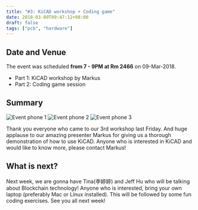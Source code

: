 ```yaml
---
title: "#3: KiCAD workshop + Coding game"
date: 2018-03-09T09:47:12+08:00
draft: false
tags: ["pcb", "hardware"]
---
```


## Date and Venue

The event was scheduled **from 7 - 9PM at Rm 2466** on 09-Mar-2018.

- Part 1: KiCAD workshop by Markus
- Part 2: Coding game session

## Summary

![Event phone 1](pic1.jpg)
![Event phone 2](pic2.jpg)
![Event phone 3](pic3.jpg)

Thank you everyone who came to our 3rd workshop last Friday. And huge applause to our amazing presenter Markus for giving us a thorough demonstration of how to use KiCAD. Anyone who is interested in KiCAD and would like to know more, please contact Markus!



## What is next?

Next week, we are gonna have Tina(李婷婷) and Jeff Hu who will be talking about Blockchain technology! Anyone who is interested, bring your own laptop (preferably Mac or Linux installed). This will be followed by some fun coding exercises. See you all next week!
